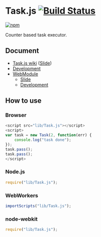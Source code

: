 # Task.js [![Build Status](https://travis-ci.org/uupaa/Task.js.png)](http://travis-ci.org/uupaa/Task.js)

[![npm](https://nodei.co/npm/uupaa.task.js.png?downloads=true&stars=true)](https://nodei.co/npm/uupaa.task.js/)

Counter based task executor.

## Document

- [Task.js wiki](https://github.com/uupaa/Task.js/wiki/Task) ([Slide](http://uupaa.github.io/Slide/slide/Task.js/index.html))
- [Development](https://github.com/uupaa/WebModule/wiki/Development)
- [WebModule](https://github.com/uupaa/WebModule)
    - [Slide](http://uupaa.github.io/Slide/slide/WebModule/index.html)
    - [Development](https://github.com/uupaa/WebModule/wiki/Development)


## How to use

### Browser

```js
<script src="lib/Task.js"></script>
<script>
var task = new Task(2, function(err) {
    console.log("task done");
});
task.pass();
task.pass();
</script>
```

### Node.js
```js
require("lib/Task.js");
```


### WebWorkers

```js
importScripts("lib/Task.js");
```

### node-webkit

```js
require("lib/Task.js");
```

